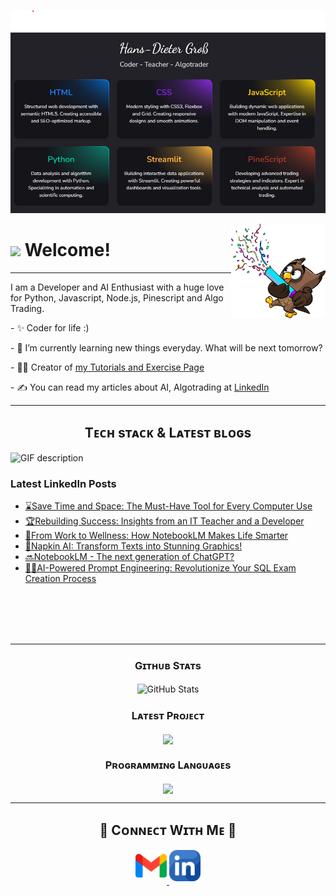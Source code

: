 ![Header](./header2.png)

<div>
  <img align="right" width="30%" src="owl.png">
</div>

# <img src="https://emojis.slackmojis.com/emojis/images/1531849430/4246/blob-sunglasses.gif?1531849430" width="30"/> Welcome! 
  
---

<p align="left">I am a Developer and AI Enthusiast with a huge love for Python, Javascript, Node.js, Pinescript and Algo Trading. </p>
<p>- ✨ Coder for life :)</p>
<p>- 🌱 I’m currently learning new things everyday. What will be next tomorrow?</p>
<p>- 💁‍♂️ Creator of <a href="https://masteroftheformulas.weebly.com">my Tutorials and Exercise Page</a></p>
<p>- ✍ You can read my articles about AI, Algotrading at <a href="https://linkedin.com/in/hansdietergroß">LinkedIn</a></p>

---
<!--Languages and Tools Section-->       
<h2 align="center">Tᴇᴄʜ sᴛᴀᴄᴋ & Lᴀᴛᴇsᴛ ʙʟᴏɢs</h2> 
<picture>
  <source media="(prefers-color-scheme: dark)" srcset="SkillsDark.gif">
  <source media="(prefers-color-scheme: light)" srcset="SkillsWhite.gif">
  <img align="left" alt="GIF description" src="SkillsWhite.gif">
</picture>
<br />
  
<h3 align="left">Latest LinkedIn Posts</h3>
<ul align="left">
  <li><a href="https://www.linkedin.com/pulse/save-time-space-must-have-tool-every-computer-use-hans-dieter-gro%25C3%259F-515vc/?trackingId=nlevWupN4%2FmXcd3sfK%2FAXQ%3D%3D">
       ⌛Save Time and Space: The Must-Have Tool for Every Computer Use</a>
  </li>
  <li><a href="https://www.linkedin.com/pulse/from-work-wellness-how-notebooklm-makes-life-smarter-hans-dieter-gro%25C3%259F-phodc/?trackingId=eFhdxckMxtIe3hEnC197qQ%3D%3D">
    🏆Rebuilding Success: Insights from an IT Teacher and a Developer</a>
  </li>
  <li><a href="https://www.linkedin.com/pulse/rebuilding-success-insights-from-teacher-developer-hans-dieter-gro%25C3%259F-kdktc/?trackingId=TVz%2F0vv3TxZDCoBxnlybNA%3D%3D">
    🌱From Work to Wellness: How NotebookLM Makes Life Smarter</a>
  </li>
  <li><a href="https://www.linkedin.com/pulse/napkin-ai-transform-texts-stunning-graphics-hans-dieter-gro%25C3%259F-hfw8c/">
    🎨Napkin AI: Transform Texts into Stunning Graphics!</a>
  </li>
  <li><a href="https://www.linkedin.com/pulse/notebooklm-next-generation-chatgpt-hans-dieter-gro%25C3%259F-kipac/">
    🔜NotebookLM - The next generation of ChatGPT?</a>
  </li>
  <li><a href="https://www.linkedin.com/pulse/ai-powered-prompt-engineering-revolutionize-your-sql-exam-gro%25C3%259F-bffkc/">
   🧑‍🏫️AI-Powered Prompt Engineering: Revolutionize Your SQL Exam Creation Process</a>
  </li>
</ul>
<br/><br/><br/><br/>

---

<h3 align="center"><strong>Gɪᴛʜᴜʙ Sᴛᴀᴛs</strong></h3>
<div align="center">
       <img align="center" src="https://github-readme-stats.vercel.app/api?username=hansdietergross&count_private=true&show_icons=true&theme=nightowl&bg_color=0,000000,441350&title_color=c56a90&text_color=ffffff&rank_icon=github&hide=prs,issues,contribs&show=reviews,prs_merged,prs_merged_percentage" alt="GitHub Stats" />
</div>
<h3 align="center"><strong>Lᴀᴛᴇsᴛ Pʀᴏᴊᴇᴄᴛ</strong></h3>
<div align="center">
   <a href="https://github.com/hansdietergross/InteractiveFinanceDashboard" align="center">
      <img align="center" width="470" src="https://github-readme-stats.vercel.app/api/pin/?username=hansdietergross&repo=InteractiveFinanceDashboard&theme=nightowl&show_owner=true&bg_color=0,000000,441350&title_color=c56a90&text_color=ffffff" >
   </a>
</div>

<h3 align="center"><strong>Pʀᴏɢʀᴀᴍᴍɪɴɢ Lᴀɴɢᴜᴀɢᴇs</strong></h3>
<div align="center">
  <img align="center" width="470" src="https://github-readme-stats.vercel.app/api/top-langs/?username=hansdietergross&theme=nightowl&layout=donut&bg_color=0,000000,441350&title_color=c56a90&text_color=ffffff">
</div>

---

<h2 align="center">🤝 Cᴏɴɴᴇᴄᴛ Wɪᴛʜ Mᴇ 🤝 </h2>
<div align="center">  
<a href="mailto:hansdietegross2015@gmail.com" target="_blank">
<img src="gmail.png" width=50 height=50 style="margin-bottom: 5px;" />
</a>

<a href="https://www.linkedin.com/in/hansdietergroß/" target="_blank">
<img src="linkedin.png" width=50 height=50  style="margin-bottom: 5px;" />
</a>



